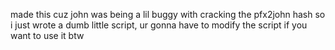 made this cuz john was being a lil buggy with cracking the pfx2john hash so i just wrote a dumb little script, ur gonna have to modify the script if you want to use it btw
